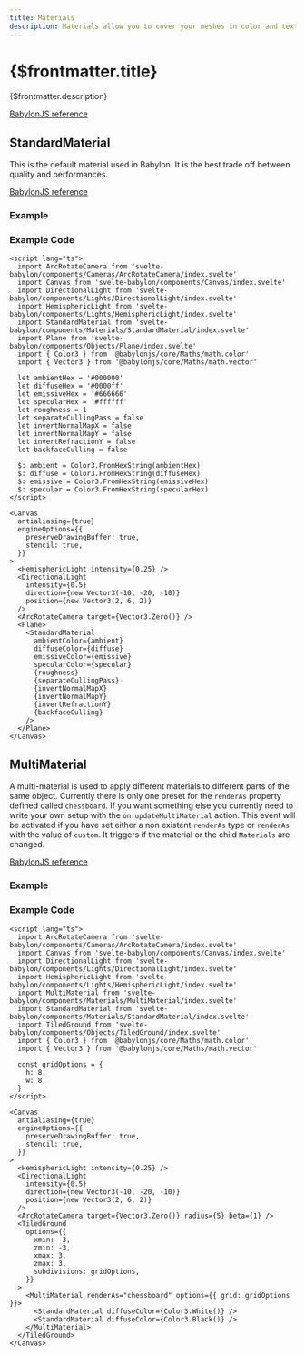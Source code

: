 ```yaml
---
title: Materials
description: Materials allow you to cover your meshes in color and texture. How a material appears depends on the light or lights used in the scene and how it is set to react.
---
```


<script>
  import StandardMaterialStory from '$lib/components/Materials/StandardMaterial/StandardMaterial.story.svelte'
  import MultiMaterialStory from '$lib/components/Materials/MultiMaterial/MultiMaterial.story.svelte'
  import ExampleWrapper from '$routes/docs/_components/ExampleWrapper.svelte'
</script>

# {$frontmatter.title}

{$frontmatter.description}

[BabylonJS reference](https://doc.babylonjs.com/divingDeeper/materials/using/materials_introduction)

## StandardMaterial

This is the default material used in Babylon. It is the best trade off between quality
and performances.

[BabylonJS reference](https://doc.babylonjs.com/typedoc/classes/babylon.standardmaterial)

### Example

<ExampleWrapper>
  <StandardMaterialStory />
</ExampleWrapper>

### Example Code

```svelte
<script lang="ts">
  import ArcRotateCamera from 'svelte-babylon/components/Cameras/ArcRotateCamera/index.svelte'
  import Canvas from 'svelte-babylon/components/Canvas/index.svelte'
  import DirectionalLight from 'svelte-babylon/components/Lights/DirectionalLight/index.svelte'
  import HemisphericLight from 'svelte-babylon/components/Lights/HemisphericLight/index.svelte'
  import StandardMaterial from 'svelte-babylon/components/Materials/StandardMaterial/index.svelte'
  import Plane from 'svelte-babylon/components/Objects/Plane/index.svelte'
  import { Color3 } from '@babylonjs/core/Maths/math.color'
  import { Vector3 } from '@babylonjs/core/Maths/math.vector'

  let ambientHex = '#000000'
  let diffuseHex = '#0000ff'
  let emissiveHex = '#666666'
  let specularHex = '#ffffff'
  let roughness = 1
  let separateCullingPass = false
  let invertNormalMapX = false
  let invertNormalMapY = false
  let invertRefractionY = false
  let backfaceCulling = false

  $: ambient = Color3.FromHexString(ambientHex)
  $: diffuse = Color3.FromHexString(diffuseHex)
  $: emissive = Color3.FromHexString(emissiveHex)
  $: specular = Color3.FromHexString(specularHex)
</script>

<Canvas
  antialiasing={true}
  engineOptions={{
    preserveDrawingBuffer: true,
    stencil: true,
  }}
>
  <HemisphericLight intensity={0.25} />
  <DirectionalLight
    intensity={0.5}
    direction={new Vector3(-10, -20, -10)}
    position={new Vector3(2, 6, 2)}
  />
  <ArcRotateCamera target={Vector3.Zero()} />
  <Plane>
    <StandardMaterial
      ambientColor={ambient}
      diffuseColor={diffuse}
      emissiveColor={emissive}
      specularColor={specular}
      {roughness}
      {separateCullingPass}
      {invertNormalMapX}
      {invertNormalMapY}
      {invertRefractionY}
      {backfaceCulling}
    />
  </Plane>
</Canvas>
```

## MultiMaterial

A multi-material is used to apply different materials to different parts of the same object. Currently there is only one preset for the `renderAs` property defined called `chessboard`. If you want something else you currently need to write your own setup with the `on:updateMultiMaterial` action. This event will be activated if you have set either a non existent `renderAs` type or `renderAs` with the value of `custom`. It triggers if the material or the child `Materials` are changed.

[BabylonJS reference](https://doc.babylonjs.com/divingDeeper/materials/using/multiMaterials)

### Example

<ExampleWrapper>
  <MultiMaterialStory />
</ExampleWrapper>

### Example Code

```svelte
<script lang="ts">
  import ArcRotateCamera from 'svelte-babylon/components/Cameras/ArcRotateCamera/index.svelte'
  import Canvas from 'svelte-babylon/components/Canvas/index.svelte'
  import DirectionalLight from 'svelte-babylon/components/Lights/DirectionalLight/index.svelte'
  import HemisphericLight from 'svelte-babylon/components/Lights/HemisphericLight/index.svelte'
  import MultiMaterial from 'svelte-babylon/components/Materials/MultiMaterial/index.svelte'
  import StandardMaterial from 'svelte-babylon/components/Materials/StandardMaterial/index.svelte'
  import TiledGround from 'svelte-babylon/components/Objects/TiledGround/index.svelte'
  import { Color3 } from '@babylonjs/core/Maths/math.color'
  import { Vector3 } from '@babylonjs/core/Maths/math.vector'

  const gridOptions = {
    h: 8,
    w: 8,
  }
</script>

<Canvas
  antialiasing={true}
  engineOptions={{
    preserveDrawingBuffer: true,
    stencil: true,
  }}
>
  <HemisphericLight intensity={0.25} />
  <DirectionalLight
    intensity={0.5}
    direction={new Vector3(-10, -20, -10)}
    position={new Vector3(2, 6, 2)}
  />
  <ArcRotateCamera target={Vector3.Zero()} radius={5} beta={1} />
  <TiledGround
    options={{
      xmin: -3,
      zmin: -3,
      xmax: 3,
      zmax: 3,
      subdivisions: gridOptions,
    }}
  >
    <MultiMaterial renderAs="chessboard" options={{ grid: gridOptions }}>
      <StandardMaterial diffuseColor={Color3.White()} />
      <StandardMaterial diffuseColor={Color3.Black()} />
    </MultiMaterial>
  </TiledGround>
</Canvas>
```
